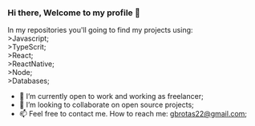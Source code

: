 ### Hi there, Welcome to my profile 👋

  In my repositories you'll going to find my projects using: <br/>
     >Javascript; <br/>
     >TypeScrit; <br/>
     >React; <br/>
     >ReactNative; <br/>
     >Node; <br/>
     >Databases; <br/>

- 🔭 I’m currently open to work and working as freelancer; 
- 👷 I’m looking to collaborate on open source projects;
- 📫 Feel free to contact me. How to reach me: gbrotas22@gmail.com;

